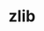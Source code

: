 ---
title: "zlib"
layout: cache
categories: [package, v0.18.1]
meta: {"versions": ["1.2.12", "1.2.8"], "compilers": ["clang@=7.0.0", "gcc@=6.5.0", "gcc@=7.3.1", "gcc@=7.5.0", "gcc@=8.4.0"], "oss": ["amzn2", "ubuntu18.04"], "platforms": ["linux"], "targets": ["aarch64", "graviton2", "x86_64", "x86_64_v3", "x86_64_v4"], "stacks": ["aws-ahug", "aws-ahug-aarch64", "aws-isc", "aws-isc-aarch64", "build_systems", "data-vis-sdk", "e4s", "radiuss", "root", "tutorial"], "num_specs": 11, "num_specs_by_stack": {"data-vis-sdk": 1, "root": 11, "build_systems": 1, "e4s": 1, "tutorial": 7, "radiuss": 1, "aws-isc": 2, "aws-ahug": 2, "aws-isc-aarch64": 2, "aws-ahug-aarch64": 2}}
spec_details: [{"hash": "fntvsj6xevbz5gyq7kfa4xg7oxnaolxs", "compiler": "gcc@=7.5.0", "versions": ["1.2.12"], "os": "ubuntu18.04", "platform": "linux", "target": "x86_64", "variants": ["+optimize", "patches=0d38234", "+pic", "+shared"], "stacks": ["data-vis-sdk", "root", "build_systems", "e4s", "tutorial", "radiuss"], "size": "-", "tarball": "https://binaries.spack.io/releases/v0.18.1/build_cache/linux-ubuntu18.04-x86_64/gcc-7.5.0/zlib-1.2.12/linux-ubuntu18.04-x86_64-gcc-7.5.0-zlib-1.2.12-fntvsj6xevbz5gyq7kfa4xg7oxnaolxs.spack"}, {"hash": "qm3akappjpu4lhp3sxprfddxql4sozi3", "compiler": "gcc@=7.3.1", "versions": ["1.2.12"], "os": "amzn2", "platform": "linux", "target": "x86_64_v4", "variants": ["+optimize", "patches=0d38234", "+pic", "+shared"], "stacks": ["root", "aws-isc", "aws-ahug"], "size": "-", "tarball": "https://binaries.spack.io/releases/v0.18.1/build_cache/linux-amzn2-x86_64_v4/gcc-7.3.1/zlib-1.2.12/linux-amzn2-x86_64_v4-gcc-7.3.1-zlib-1.2.12-qm3akappjpu4lhp3sxprfddxql4sozi3.spack"}, {"hash": "irjui7rbo67ryvkicz3qq4zrnh23xyqj", "compiler": "gcc@=7.3.1", "versions": ["1.2.12"], "os": "amzn2", "platform": "linux", "target": "graviton2", "variants": ["+optimize", "patches=0d38234", "+pic", "+shared"], "stacks": ["aws-isc-aarch64", "root", "aws-ahug-aarch64"], "size": "-", "tarball": "https://binaries.spack.io/releases/v0.18.1/build_cache/linux-amzn2-graviton2/gcc-7.3.1/zlib-1.2.12/linux-amzn2-graviton2-gcc-7.3.1-zlib-1.2.12-irjui7rbo67ryvkicz3qq4zrnh23xyqj.spack"}, {"hash": "bo72l7im3rwtlzpcu5ntnvr53qe52r3o", "compiler": "gcc@=7.3.1", "versions": ["1.2.12"], "os": "amzn2", "platform": "linux", "target": "aarch64", "variants": ["+optimize", "patches=0d38234", "+pic", "+shared"], "stacks": ["aws-isc-aarch64", "root", "aws-ahug-aarch64"], "size": "-", "tarball": "https://binaries.spack.io/releases/v0.18.1/build_cache/linux-amzn2-aarch64/gcc-7.3.1/zlib-1.2.12/linux-amzn2-aarch64-gcc-7.3.1-zlib-1.2.12-bo72l7im3rwtlzpcu5ntnvr53qe52r3o.spack"}, {"hash": "6rzw6syzhd5ogjyff4lar3kb3mu4klhr", "compiler": "gcc@=7.3.1", "versions": ["1.2.12"], "os": "amzn2", "platform": "linux", "target": "x86_64_v3", "variants": ["+optimize", "patches=0d38234", "+pic", "+shared"], "stacks": ["root", "aws-isc", "aws-ahug"], "size": "-", "tarball": "https://binaries.spack.io/releases/v0.18.1/build_cache/linux-amzn2-x86_64_v3/gcc-7.3.1/zlib-1.2.12/linux-amzn2-x86_64_v3-gcc-7.3.1-zlib-1.2.12-6rzw6syzhd5ogjyff4lar3kb3mu4klhr.spack"}, {"hash": "rlo3go7mpfwicumepslj4pth7z4t3a46", "compiler": "gcc@=8.4.0", "versions": ["1.2.12"], "os": "ubuntu18.04", "platform": "linux", "target": "x86_64", "variants": ["+optimize", "patches=0d38234", "+pic", "+shared"], "stacks": ["root", "tutorial"], "size": "-", "tarball": "https://binaries.spack.io/releases/v0.18.1/build_cache/linux-ubuntu18.04-x86_64/gcc-8.4.0/zlib-1.2.12/linux-ubuntu18.04-x86_64-gcc-8.4.0-zlib-1.2.12-rlo3go7mpfwicumepslj4pth7z4t3a46.spack"}, {"hash": "3en3ddq56wgg3we6jwklzwb7cfe7uwjm", "compiler": "clang@=7.0.0", "versions": ["1.2.8"], "os": "ubuntu18.04", "platform": "linux", "target": "x86_64", "variants": ["+optimize", "+pic", "+shared"], "stacks": ["root", "tutorial"], "size": "-", "tarball": "https://binaries.spack.io/releases/v0.18.1/build_cache/linux-ubuntu18.04-x86_64/clang-7.0.0/zlib-1.2.8/linux-ubuntu18.04-x86_64-clang-7.0.0-zlib-1.2.8-3en3ddq56wgg3we6jwklzwb7cfe7uwjm.spack"}, {"hash": "g4z6hjrherdhgref4busphl4zketf47z", "compiler": "gcc@=6.5.0", "versions": ["1.2.12"], "os": "ubuntu18.04", "platform": "linux", "target": "x86_64", "variants": ["+optimize", "patches=0d38234", "+pic", "+shared"], "stacks": ["root", "tutorial"], "size": "-", "tarball": "https://binaries.spack.io/releases/v0.18.1/build_cache/linux-ubuntu18.04-x86_64/gcc-6.5.0/zlib-1.2.12/linux-ubuntu18.04-x86_64-gcc-6.5.0-zlib-1.2.12-g4z6hjrherdhgref4busphl4zketf47z.spack"}, {"hash": "gueun6gngeyk4khe6qqnakxrtgox46sb", "compiler": "gcc@=7.5.0", "versions": ["1.2.8"], "os": "ubuntu18.04", "platform": "linux", "target": "x86_64", "variants": ["+optimize", "+pic", "+shared"], "stacks": ["root", "tutorial"], "size": "-", "tarball": "https://binaries.spack.io/releases/v0.18.1/build_cache/linux-ubuntu18.04-x86_64/gcc-7.5.0/zlib-1.2.8/linux-ubuntu18.04-x86_64-gcc-7.5.0-zlib-1.2.8-gueun6gngeyk4khe6qqnakxrtgox46sb.spack"}, {"hash": "2f23wbxhtydzawd2lsdiw3a6rdop4o4p", "compiler": "gcc@=7.5.0", "versions": ["1.2.8"], "os": "ubuntu18.04", "platform": "linux", "target": "x86_64", "variants": ["+optimize", "+pic", "+shared"], "stacks": ["root", "tutorial"], "size": "-", "tarball": "https://binaries.spack.io/releases/v0.18.1/build_cache/linux-ubuntu18.04-x86_64/gcc-7.5.0/zlib-1.2.8/linux-ubuntu18.04-x86_64-gcc-7.5.0-zlib-1.2.8-2f23wbxhtydzawd2lsdiw3a6rdop4o4p.spack"}, {"hash": "3svypjaie5farii5zcgm6yfu43la2ixs", "compiler": "clang@=7.0.0", "versions": ["1.2.12"], "os": "ubuntu18.04", "platform": "linux", "target": "x86_64", "variants": ["+optimize", "patches=0d38234", "+pic", "+shared"], "stacks": ["root", "tutorial"], "size": "-", "tarball": "https://binaries.spack.io/releases/v0.18.1/build_cache/linux-ubuntu18.04-x86_64/clang-7.0.0/zlib-1.2.12/linux-ubuntu18.04-x86_64-clang-7.0.0-zlib-1.2.12-3svypjaie5farii5zcgm6yfu43la2ixs.spack"}]
---
